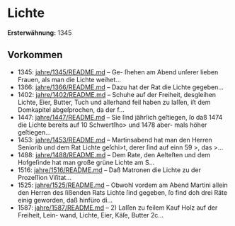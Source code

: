 # Lichte

**Ersterwähnung:** 1345

## Vorkommen
- 1345: [jahre/1345/README.md](../jahre/1345/README.md) – Ge-
ſhehen am Abend unſerer lieben Frauen, als man die
Lichte weihet...
- 1366: [jahre/1366/README.md](../jahre/1366/README.md) – Dazu hat
der Rat die Lichte gegeben...
- 1402: [jahre/1402/README.md](../jahre/1402/README.md) – Schuhe auf der Freiheit, desgleihen Lichte, Eier,
Butter, Tuch und allerhand feil haben zu laſſen, iſt dem
Domkapitel abgeſprochen, da der f...
- 1447: [jahre/1447/README.md](../jahre/1447/README.md) – Sie ſind jährlich geſtiegen, ſo daß 1474
die Lichte bereits auf 10 Schwertſho> und 1478 aber-
mals höher geſtiegen...
- 1453: [jahre/1453/README.md](../jahre/1453/README.md) – Martinsabend hat man den Herren Seniorib
und dem Rat Lichte geſchi>t, derer ſind auf einn
59 >, das >...
- 1488: [jahre/1488/README.md](../jahre/1488/README.md) – Dem Rate, den Aelteſten und dem Hofgeſinde hat man
große grüne Lichte am S...
- 1516: [jahre/1516/README.md](../jahre/1516/README.md) – Daß Matronen die Lichte zu der Prozeſſion Viſitat...
- 1525: [jahre/1525/README.md](../jahre/1525/README.md) – Obwohl vordem am Abend Martini allein den Herren
des ſißenden Rats Lichte ſind gegeben, ſo find doh drei
Räte einig geworden, daß hinfüro di...
- 1587: [jahre/1587/README.md](../jahre/1587/README.md) – 2) Laſſen zu feilem Kauf Holz auf der Freiheit, Lein-
wand, Lichte, Eier, Käſe, Butter 2c...
